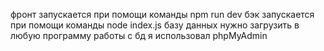 фронт запускается при помощи команды npm run dev
бэк запускается при помощи команды node index.js
базу данных нужно загрузить в любую программу работы с бд я использовал phpMyAdmin
